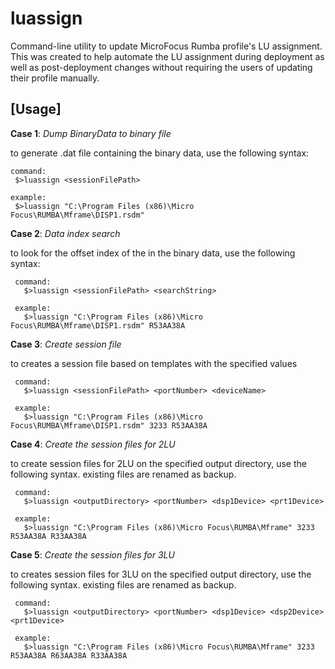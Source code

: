 # luassign
Command-line utility to update MicroFocus Rumba profile's LU assignment. This was created to help automate the LU assignment during deployment as well as post-deployment changes without requiring the users of updating their profile manually.

**[Usage]**
-------------------
**Case 1**: *Dump BinaryData to binary file*

to generate <sessionFilePath>.dat file containing the binary data, use the following syntax:
  ```
 command:
   $>luassign <sessionFilePath>

 example:
   $>luassign "C:\Program Files (x86)\Micro Focus\RUMBA\Mframe\DISP1.rsdm"
```

**Case 2**: *Data index search*

to look for the offset index of the <searchString> in the binary data, use the following syntax:
```
 command:
   $>luassign <sessionFilePath> <searchString>

 example:
   $>luassign "C:\Program Files (x86)\Micro Focus\RUMBA\Mframe\DISP1.rsdm" R53AA38A
```

**Case 3**: *Create session file*

to creates a session file based on templates with the specified values

```
 command:
   $>luassign <sessionFilePath> <portNumber> <deviceName>

 example:
   $>luassign "C:\Program Files (x86)\Micro Focus\RUMBA\Mframe\DISP1.rsdm" 3233 R53AA38A
```

**Case 4**: *Create the session files for 2LU*

to create session files for 2LU on the specified output directory, use the following syntax. existing files are renamed as backup.

```
 command:
   $>luassign <outputDirectory> <portNumber> <dsp1Device> <prt1Device>

 example:
   $>luassign "C:\Program Files (x86)\Micro Focus\RUMBA\Mframe" 3233 R53AA38A R33AA38A
```

**Case 5**: *Create the session files for 3LU*

 to creates session files for 3LU on the specified output directory, use the following syntax. existing files are renamed as backup.
```
 command:
   $>luassign <outputDirectory> <portNumber> <dsp1Device> <dsp2Device> <prt1Device>

 example:
   $>luassign "C:\Program Files (x86)\Micro Focus\RUMBA\Mframe" 3233 R53AA38A R63AA38A R33AA38A
```
